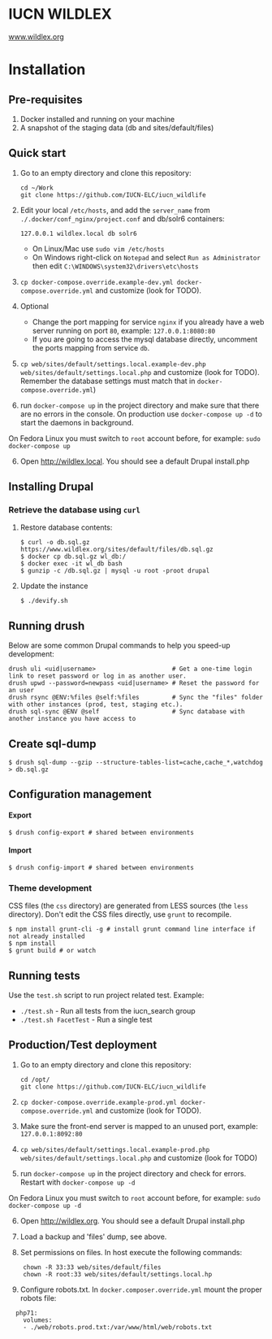 # IUCN WILDLEX 

www.wildlex.org

# Installation

## Pre-requisites

1. Docker installed and running on your machine
2. A snapshot of the staging data (db and sites/default/files)

## Quick start

1. Go to an empty directory and clone this repository:

    ```
    cd ~/Work
    git clone https://github.com/IUCN-ELC/iucn_wildlife
    ```

2. Edit your local `/etc/hosts`, and add the `server_name` from `./.docker/conf_nginx/project.conf` and db/solr6 containers:

    ```
    127.0.0.1 wildlex.local db solr6
    ```

    * On Linux/Mac use `sudo vim /etc/hosts`
    * On Windows right-click on `Notepad` and select `Run as Administrator` then edit `C:\WINDOWS\system32\drivers\etc\hosts`

2. `cp docker-compose.override.example-dev.yml docker-compose.override.yml` and customize (look for TODO).

3. Optional
   * Change the port mapping for service `nginx` if you already have a web server running on port `80`, example: `127.0.0.1:8080:80`
   * If you are going to access the mysql database directly, uncomment the ports mapping from service `db`.

4. `cp web/sites/default/settings.local.example-dev.php web/sites/default/settings.local.php` and customize (look for TODO). Remember the database settings must match that in `docker-compose.override.yml`)

5. run `docker-compose up` in the project directory and make sure that there are no errors in the console. On production use `docker-compose up -d` to start the daemons in background.

On Fedora Linux you must switch to `root` account before, for example: `sudo docker-compose up`

6. Open http://wildlex.local. You should see a default Drupal install.php


## Installing Drupal

### Retrieve the database using ```curl```
1. Restore database contents:
    ```
    $ curl -o db.sql.gz https://www.wildlex.org/sites/default/files/db.sql.gz
    $ docker cp db.sql.gz wl_db:/
    $ docker exec -it wl_db bash
    $ gunzip -c /db.sql.gz | mysql -u root -proot drupal
    ```

2. Update the instance

    ```
    $ ./devify.sh
    ```
## Running drush

Below are some common Drupal commands to help you speed-up development:

```
drush uli <uid|username>                     # Get a one-time login link to reset password or log in as another user.
drush upwd --password=newpass <uid|username> # Reset the password for an user
drush rsync @ENV:%files @self:%files         # Sync the "files" folder with other instances (prod, test, staging etc.).
drush sql-sync @ENV @self                    # Sync database with another instance you have access to
```

## Create sql-dump

```
$ drush sql-dump --gzip --structure-tables-list=cache,cache_*,watchdog > db.sql.gz
```

## Configuration management

#### Export

```
$ drush config-export # shared between environments
```

#### Import

```
$ drush config-import # shared between environments
```

### Theme development

CSS files (the `css` directory) are generated from LESS sources (the `less` directory). Don't edit the CSS files directly, use `grunt` to recompile.

```
$ npm install grunt-cli -g # install grunt command line interface if not already installed
$ npm install
$ grunt build # or watch
```

## Running tests

Use the `test.sh` script to run project related test. Example:

* `./test.sh` - Run all tests from the iucn_search group
* `./test.sh FacetTest` - Run a single test

## Production/Test deployment

1. Go to an empty directory and clone this repository:

    ```
    cd /opt/
    git clone https://github.com/IUCN-ELC/iucn_wildlife
    ```

2. `cp docker-compose.override.example-prod.yml docker-compose.override.yml` and customize (look for TODO).

3. Make sure the front-end server is mapped to an unused port, example: `127.0.0.1:8092:80`

4. `cp web/sites/default/settings.local.example-prod.php web/sites/default/settings.local.php` and customize (look for TODO)

5. run `docker-compose up` in the project directory and check for errors. Restart with `docker-compose up -d`

On Fedora Linux you must switch to `root` account before, for example: `sudo docker-compose up -d`

6. Open http://wildlex.org. You should see a default Drupal install.php

7. Load a backup and 'files' dump, see above.

8. Set permissions on files. In host execute the following commands:

```
    chown -R 33:33 web/sites/default/files
    chown -R root:33 web/sites/default/settings.local.hp
```

9. Configure robots.txt. In `docker.composer.override.yml` mount the proper robots file:

```
  php71:
    volumes:
    - ./web/robots.prod.txt:/var/www/html/web/robots.txt
```

